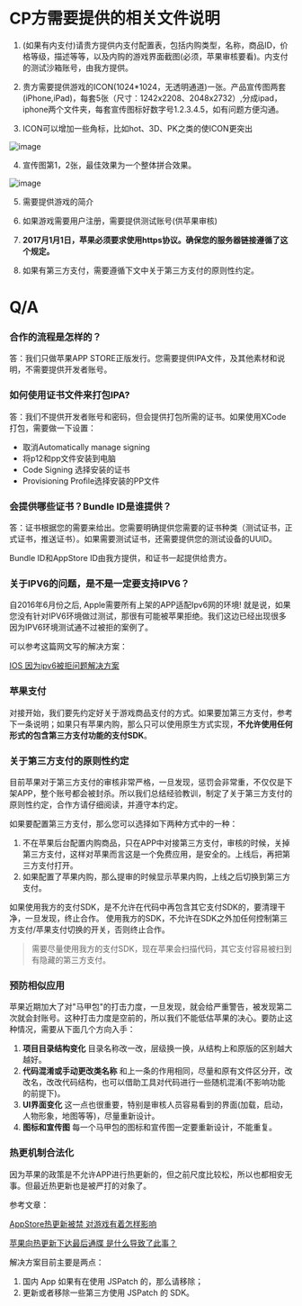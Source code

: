 # CP方需要提供的相关文件说明

1. (如果有内支付)请贵方提供内支付配置表，包括内购类型，名称，商品ID，价格等级，描述等等，以及内购的游戏界面截图(必须，苹果审核要看)。内支付的测试沙箱账号，由我方提供。

2. 贵方需要提供游戏的ICON(1024*1024，无透明通道)一张。产品宣传图两套(iPhone,iPad)，每套5张（尺寸：1242x2208、2048x2732）,分成ipad，iphone两个文件夹，每套宣传图标好数字号1.2.3.4.5，如有问题方便沟通。

3. ICON可以增加一些角标，比如hot、3D、PK之类的使ICON更突出

 ![image](http://tools.asostar.com/assets/img/Picture1.png)

4. 宣传图第1，2张，最佳效果为一个整体拼合效果。

 ![image](http://tools.asostar.com/assets/img/Picture2.png)

5. 需要提供游戏的简介

6. 如果游戏需要用户注册，需要提供测试账号(供苹果审核)

7. **2017月1月1日，苹果必须要求使用https协议。确保您的服务器链接遵循了这个规定。**

8. 如果有第三方支付，需要遵循下文中关于第三方支付的原则性约定。


# Q/A

### 合作的流程是怎样的？

答：我们只做苹果APP STORE正版发行。您需要提供IPA文件，及其他素材和说明，不需要提供开发者账号。

### 如何使用证书文件来打包IPA?

答：我们不提供开发者账号和密码，但会提供打包所需的证书。如果使用XCode打包，需要做一下设置：

* 取消Automatically manage signing
* 将p12和pp文件安装到电脑
* Code Signing 选择安装的证书
* Provisioning Profile选择安装的PP文件

### 会提供哪些证书？Bundle ID是谁提供？

答：证书根据您的需要来给出。您需要明确提供您需要的证书种类（测试证书，正式证书，推送证书）。如果需要测试证书，还需要提供您的测试设备的UUID。

Bundle ID和AppStore ID由我方提供，和证书一起提供给贵方。

### 关于IPV6的问题，是不是一定要支持IPV6？

自2016年6月份之后, Apple需要所有上架的APP适配Ipv6网的环境! 就是说，如果您没有针对IPV6环境做过测试，那很有可能被苹果拒绝。我们这边已经出现很多因为IPV6环境测试通不过被拒的案例了。

可以参考这篇网文写的解决方案：

[IOS 因为ipv6被拒问题解决方案](http://blog.csdn.net/lk623177086/article/details/52273863)

### 苹果支付

对接开始，我们要先约定好关于游戏商品支付的方式。如果要加第三方支付，参考下一条说明；如果只有苹果内购，那么只可以使用原生方式实现，**不允许使用任何形式的包含第三方支付功能的支付SDK**。

### 关于第三方支付的原则性约定

目前苹果对于第三方支付的审核非常严格，一旦发现，惩罚会非常重，不仅仅是下架APP，整个账号都会被封杀。所以我们总结经验教训，制定了关于第三方支付的原则性约定，合作方请仔细阅读，并遵守本约定。

如果要配置第三方支付，那么您可以选择如下两种方式中的一种：

1. 不在苹果后台配置内购商品，只在APP中对接第三方支付，审核的时候，关掉第三方支付，这样对苹果而言这是一个免费应用，是安全的。上线后，再把第三方支付打开。
2. 如果配置了苹果内购，那么提审的时候显示苹果内购，上线之后切换到第三方支付。

如果使用我方的支付SDK，是不允许在代码中再包含其它支付SDK的，要清理干净，一旦发现，终止合作。
使用我方的SDK，不允许在SDK之外加任何控制第三方支付/苹果支付切换的开关，否则终止合作。

> 需要尽量使用我方的支付SDK，现在苹果会扫描代码，其它支付容易被扫到有隐藏的第三方支付。

### 预防相似应用

苹果近期加大了对"马甲包"的打击力度，一旦发现，就会给严重警告，被发现第二次就会封账号。这种打击力度是空前的，所以我们不能低估苹果的决心。要防止这种情况，需要从下面几个方向入手：

1. **项目目录结构变化** 目录名称改一改，层级换一换，从结构上和原版的区别越大越好。
2. **代码混淆或手动更改类名称** 和上一条的作用相同，尽量和原有文件区分开，改改名，改改代码结构，也可以借助工具对代码进行一些随机混淆(不影响功能的前提下)。
3. **UI界面变化** 这一点也很重要，特别是审核人员容易看到的界面(加载，启动，人物形象，地图等等)，尽量重新设计。
4. **图标和宣传图** 每一个马甲包的图标和宣传图一定要重新设计，不能重复。

### 热更机制合法化

因为苹果的政策是不允许APP进行热更新的，但之前尺度比较松，所以也都相安无事。但最近热更新也是被严打的对象了。

参考文章：

[AppStore热更新被禁 对游戏有着怎样影响](http://www.72g.com/news/165444.html)

[苹果向热更新下达最后通牒 是什么导致了此事？](http://tech.163.com/17/0309/13/CF3EPTS900097U7R.html)

解决方案目前主要是两点：

1. 国内 App 如果有在使用 JSPatch 的，那么请移除；
2. 更新或者移除一些第三方使用 JSPatch 的 SDK。
